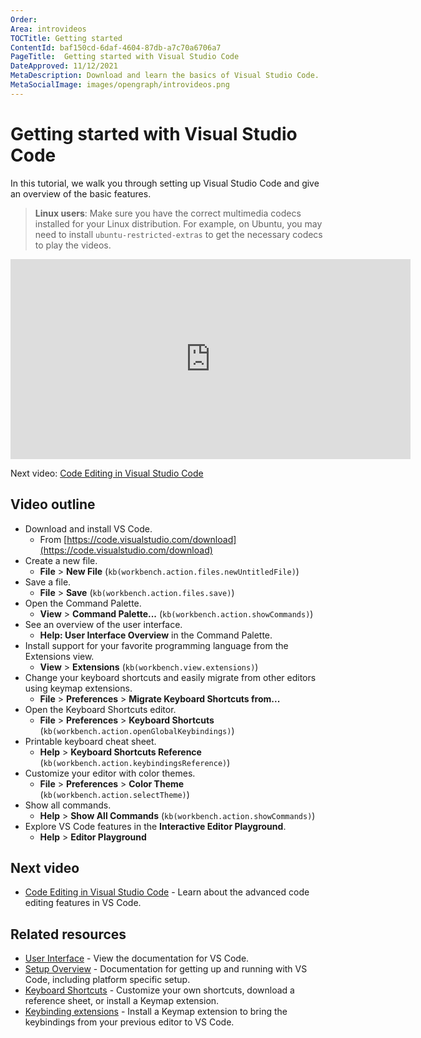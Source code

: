 ```yaml
---
Order:
Area: introvideos
TOCTitle: Getting started
ContentId: baf150cd-6daf-4604-87db-a7c70a6706a7
PageTitle:  Getting started with Visual Studio Code
DateApproved: 11/12/2021
MetaDescription: Download and learn the basics of Visual Studio Code.
MetaSocialImage: images/opengraph/introvideos.png
---
```

# Getting started with Visual Studio Code

In this tutorial, we walk you through setting up Visual Studio Code and give an overview of the basic features.

>**Linux users**: Make sure you have the correct multimedia codecs installed for your Linux distribution. For example, on Ubuntu, you may need to install `ubuntu-restricted-extras` to get the necessary codecs to play the videos.

<iframe src="https://www.microsoft.com/videoplayer/embed/RWz32O" width="640" height="320" allowFullScreen="true" frameBorder="0"></iframe>

Next video: [Code Editing in Visual Studio Code](/docs/introvideos/codeediting.md)

## Video outline

* Download and install VS Code.
  * From [https://code.visualstudio.com/download](https://code.visualstudio.com/download)
* Create a new file.
  * **File** > **New File** (`kb(workbench.action.files.newUntitledFile)`)
* Save a file.
  * **File** > **Save** (`kb(workbench.action.files.save)`)
* Open the Command Palette.
  * **View** > **Command Palette...** (`kb(workbench.action.showCommands)`)
* See an overview of the user interface.
  * **Help: User Interface Overview** in the Command Palette.
* Install support for your favorite programming language from the Extensions view.
  * **View** > **Extensions** (`kb(workbench.view.extensions)`)
* Change your keyboard shortcuts and easily migrate from other editors using keymap extensions.
  * **File** > **Preferences** > **Migrate Keyboard Shortcuts from...**
* Open the Keyboard Shortcuts editor.
  * **File** > **Preferences** > **Keyboard Shortcuts** (`kb(workbench.action.openGlobalKeybindings)`)
* Printable keyboard cheat sheet.
  * **Help** >  **Keyboard Shortcuts Reference** (`kb(workbench.action.keybindingsReference)`)
* Customize your editor with color themes.
  * **File** > **Preferences** > **Color Theme** (`kb(workbench.action.selectTheme)`)
* Show all commands.
  * **Help** > **Show All Commands** (`kb(workbench.action.showCommands)`)
* Explore VS Code features in the **Interactive Editor Playground**.
  * **Help** > **Editor Playground**

## Next video

* [Code Editing in Visual Studio Code](/docs/introvideos/codeediting.md) - Learn about the advanced code editing features in VS Code.

## Related resources

* [User Interface](/docs/getstarted/userinterface.md) - View the documentation for VS Code.
* [Setup Overview](/docs/setup/setup-overview.md) - Documentation for getting up and running with VS Code, including platform specific setup.
* [Keyboard Shortcuts](/docs/getstarted/keybindings.md) - Customize your own shortcuts, download a reference sheet, or install a Keymap extension.
* [Keybinding extensions](https://marketplace.visualstudio.com/search?target=VSCode&category=Keymaps&sortBy=Downloads) - Install a Keymap extension to bring the keybindings from your previous editor to VS Code.
